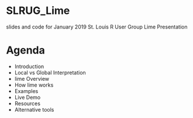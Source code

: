 # SLRUG_Lime
slides and code for January 2019 St. Louis R User Group Lime Presentation

# Agenda
* Introduction
* Local vs Global Interpretation
* lime Overview
* How lime works
* Examples
* Live Demo
* Resources
* Alternative tools
